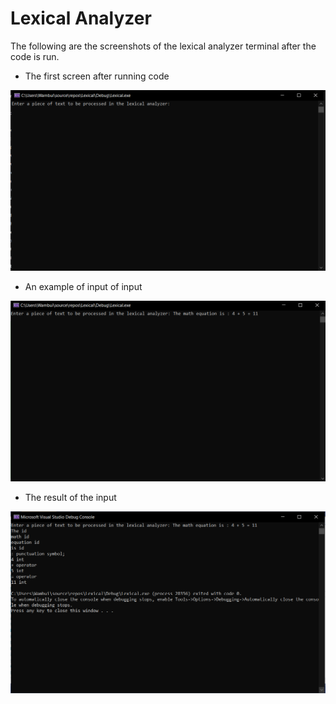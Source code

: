 # Lexical Analyzer

The following are the screenshots of the lexical analyzer terminal after the code is run.

 - The first screen after running code

<img src = "screenshots/screenshot1.png"
	alt = "Input lines"/>

 - An example of input of input

<img src = "screenshots/input.png"
	alt = "Input screen" />

 - The result of the input

<img src = "screenshots/result.png"
	alt = "Outputs screen" />
